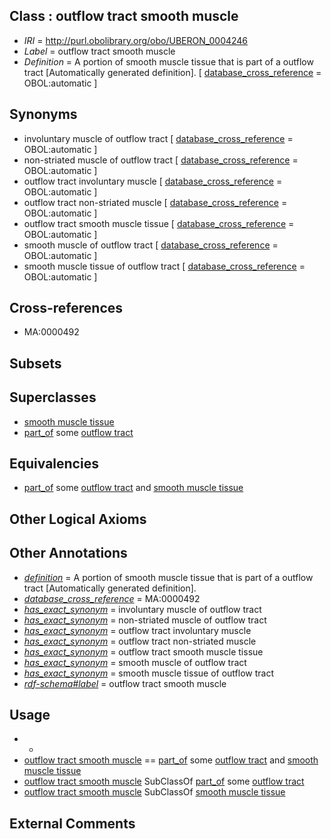 
## Class : outflow tract smooth muscle

 * *IRI* = http://purl.obolibrary.org/obo/UBERON_0004246
 * *Label* = outflow tract smooth muscle
 * *Definition* = A portion of smooth muscle tissue that is part of a outflow tract [Automatically generated definition]. [ [database_cross_reference](../../ef/oboInOwl#hasDbXref.md) = OBOL:automatic ]

## Synonyms

 * involuntary muscle of outflow tract [ [database_cross_reference](../../ef/oboInOwl#hasDbXref.md) = OBOL:automatic ]
 * non-striated muscle of outflow tract [ [database_cross_reference](../../ef/oboInOwl#hasDbXref.md) = OBOL:automatic ]
 * outflow tract involuntary muscle [ [database_cross_reference](../../ef/oboInOwl#hasDbXref.md) = OBOL:automatic ]
 * outflow tract non-striated muscle [ [database_cross_reference](../../ef/oboInOwl#hasDbXref.md) = OBOL:automatic ]
 * outflow tract smooth muscle tissue [ [database_cross_reference](../../ef/oboInOwl#hasDbXref.md) = OBOL:automatic ]
 * smooth muscle of outflow tract [ [database_cross_reference](../../ef/oboInOwl#hasDbXref.md) = OBOL:automatic ]
 * smooth muscle tissue of outflow tract [ [database_cross_reference](../../ef/oboInOwl#hasDbXref.md) = OBOL:automatic ]

## Cross-references

 * MA:0000492

## Subsets


## Superclasses

 * [smooth muscle tissue](../../UBERON/35/UBERON_0001135.md)
 * [part_of](../../BFO/50/BFO_0000050.md) some [outflow tract](../../UBERON/45/UBERON_0004145.md)

## Equivalencies

 * [part_of](../../BFO/50/BFO_0000050.md) some [outflow tract](../../UBERON/45/UBERON_0004145.md) and [smooth muscle tissue](../../UBERON/35/UBERON_0001135.md)

## Other Logical Axioms


## Other Annotations

 * *[definition](../../IAO/15/IAO_0000115.md)* = A portion of smooth muscle tissue that is part of a outflow tract [Automatically generated definition].
 * *[database_cross_reference](../../ef/oboInOwl#hasDbXref.md)* = MA:0000492
 * *[has_exact_synonym](../../ym/oboInOwl#hasExactSynonym.md)* = involuntary muscle of outflow tract
 * *[has_exact_synonym](../../ym/oboInOwl#hasExactSynonym.md)* = non-striated muscle of outflow tract
 * *[has_exact_synonym](../../ym/oboInOwl#hasExactSynonym.md)* = outflow tract involuntary muscle
 * *[has_exact_synonym](../../ym/oboInOwl#hasExactSynonym.md)* = outflow tract non-striated muscle
 * *[has_exact_synonym](../../ym/oboInOwl#hasExactSynonym.md)* = outflow tract smooth muscle tissue
 * *[has_exact_synonym](../../ym/oboInOwl#hasExactSynonym.md)* = smooth muscle of outflow tract
 * *[has_exact_synonym](../../ym/oboInOwl#hasExactSynonym.md)* = smooth muscle tissue of outflow tract
 * *[rdf-schema#label](../../el/rdf-schema#label.md)* = outflow tract smooth muscle

## Usage

 * -
 * [outflow tract smooth muscle](../../UBERON/46/UBERON_0004246.md) == [part_of](../../BFO/50/BFO_0000050.md) some [outflow tract](../../UBERON/45/UBERON_0004145.md) and [smooth muscle tissue](../../UBERON/35/UBERON_0001135.md)
 * [outflow tract smooth muscle](../../UBERON/46/UBERON_0004246.md) SubClassOf [part_of](../../BFO/50/BFO_0000050.md) some [outflow tract](../../UBERON/45/UBERON_0004145.md)
 * [outflow tract smooth muscle](../../UBERON/46/UBERON_0004246.md) SubClassOf [smooth muscle tissue](../../UBERON/35/UBERON_0001135.md)

## External Comments

